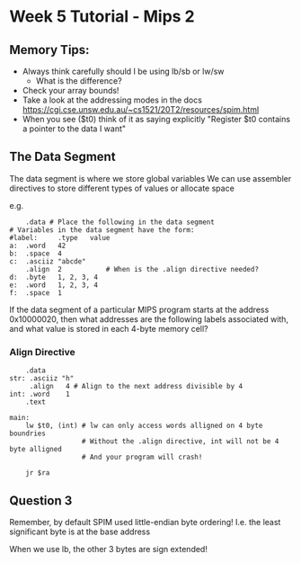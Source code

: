 # Week 5 Tutorial - Mips 2

## Memory Tips:
* Always think carefully should I be using lb/sb or lw/sw
    * What is the difference?
* Check your array bounds!
* Take a look at the addressing modes in the docs https://cgi.cse.unsw.edu.au/~cs1521/20T2/resources/spim.html
* When you see ($t0) think of it as saying explicitly "Register $t0 contains a pointer to the data I want"

## The Data Segment

The data segment is where we store global variables
We can use assembler directives to store different types of values or allocate space

e.g.

```
    .data # Place the following in the data segment
# Variables in the data segment have the form:
#label:     .type   value
a:  .word   42
b:  .space  4
c:  .asciiz "abcde"
    .align  2           # When is the .align directive needed?
d:  .byte   1, 2, 3, 4
e:  .word   1, 2, 3, 4
f:  .space  1
```

If the data segment of a particular MIPS program starts at the address 0x10000020, 
then what addresses are the following labels associated with, 
and what value is stored in each 4-byte memory cell? 

### Align Directive

```
    .data
str: .asciiz "h"
     .align   4 # Align to the next address divisible by 4
int: .word    1
    .text

main:
    lw $t0, (int) # lw can only access words alligned on 4 byte boundries
                  # Without the .align directive, int will not be 4 byte alligned
                  # And your program will crash!

    jr $ra
```

## Question 3

Remember, by default SPIM used little-endian byte ordering!
I.e. the least significant byte is at the base address

When we use lb, the other 3 bytes are sign extended!
